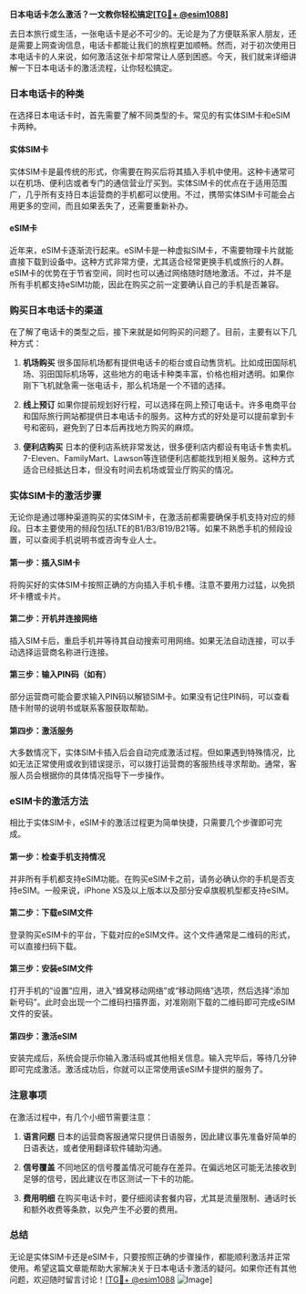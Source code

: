 **日本电话卡怎么激活？一文教你轻松搞定[[TG💪+ @esim1088](https://t.me/s/esim1088)]**

去日本旅行或生活，一张电话卡是必不可少的。无论是为了方便联系家人朋友，还是需要上网查询信息，电话卡都能让我们的旅程更加顺畅。然而，对于初次使用日本电话卡的人来说，如何激活这张卡却常常让人感到困惑。今天，我们就来详细讲解一下日本电话卡的激活流程，让你轻松搞定。

### 日本电话卡的种类

在选择日本电话卡时，首先需要了解不同类型的卡。常见的有实体SIM卡和eSIM卡两种。

#### 实体SIM卡
实体SIM卡是最传统的形式，你需要在购买后将其插入手机中使用。这种卡通常可以在机场、便利店或者专门的通信营业厅买到。实体SIM卡的优点在于适用范围广，几乎所有支持日本运营商的手机都可以使用。不过，携带实体SIM卡可能会占用更多的空间，而且如果丢失了，还需要重新补办。

#### eSIM卡
近年来，eSIM卡逐渐流行起来。eSIM卡是一种虚拟SIM卡，不需要物理卡片就能直接下载到设备中。这种方式非常方便，尤其适合经常更换手机或旅行的人群。eSIM卡的优势在于节省空间，同时也可以通过网络随时随地激活。不过，并不是所有手机都支持eSIM功能，因此在购买之前一定要确认自己的手机是否兼容。

### 购买日本电话卡的渠道

在了解了电话卡的类型之后，接下来就是如何购买的问题了。目前，主要有以下几种方式：

1. **机场购买**
   很多国际机场都有提供电话卡的柜台或自动售货机。比如成田国际机场、羽田国际机场等，这些地方的电话卡种类丰富，价格也相对透明。如果你刚下飞机就急需一张电话卡，那么机场是一个不错的选择。

2. **线上预订**
   如果你提前规划好行程，可以选择在网上预订电话卡。许多电商平台和国际旅行网站都提供日本电话卡的服务。这种方式的好处是可以提前拿到卡号和密码，避免到了日本后再找地方购买的麻烦。

3. **便利店购买**
   日本的便利店系统非常发达，很多便利店内都设有电话卡售卖机。7-Eleven、FamilyMart、Lawson等连锁便利店都能找到相关服务。这种方式适合已经抵达日本，但没有时间去机场或营业厅购买的情况。

### 实体SIM卡的激活步骤

无论你是通过哪种渠道购买的实体SIM卡，在激活前都需要确保手机支持对应的频段。日本主要使用的频段包括LTE的B1/B3/B19/B21等。如果不熟悉手机的频段设置，可以查阅手机说明书或咨询专业人士。

#### 第一步：插入SIM卡
将购买好的实体SIM卡按照正确的方向插入手机卡槽。注意不要用力过猛，以免损坏卡槽或卡片。

#### 第二步：开机并连接网络
插入SIM卡后，重启手机并等待其自动搜索可用网络。如果无法自动连接，可以手动选择运营商名称进行连接。

#### 第三步：输入PIN码（如有）
部分运营商可能会要求输入PIN码以解锁SIM卡。如果没有记住PIN码，可以查看随卡附带的说明书或联系客服获取帮助。

#### 第四步：激活服务
大多数情况下，实体SIM卡插入后会自动完成激活过程。但如果遇到特殊情况，比如无法正常使用或收到错误提示，可以拨打运营商的客服热线寻求帮助。通常，客服人员会根据你的具体情况指导下一步操作。

### eSIM卡的激活方法

相比于实体SIM卡，eSIM卡的激活过程更为简单快捷，只需要几个步骤即可完成。

#### 第一步：检查手机支持情况
并非所有手机都支持eSIM功能。在购买eSIM卡之前，请务必确认你的手机是否支持eSIM。一般来说，iPhone XS及以上版本以及部分安卓旗舰机型都支持eSIM。

#### 第二步：下载eSIM文件
登录购买eSIM卡的平台，下载对应的eSIM文件。这个文件通常是二维码的形式，可以直接扫码下载。

#### 第三步：安装eSIM文件
打开手机的“设置”应用，进入“蜂窝移动网络”或“移动网络”选项，然后选择“添加新号码”。此时会出现一个二维码扫描界面，对准刚刚下载的二维码即可完成eSIM文件的安装。

#### 第四步：激活eSIM
安装完成后，系统会提示你输入激活码或其他相关信息。输入完毕后，等待几分钟即可完成激活。激活成功后，你就可以正常使用该eSIM卡提供的服务了。

### 注意事项

在激活过程中，有几个小细节需要注意：

1. **语言问题**
   日本的运营商客服通常只提供日语服务，因此建议事先准备好简单的日语表达，或者使用翻译软件辅助沟通。

2. **信号覆盖**
   不同地区的信号覆盖情况可能存在差异。在偏远地区可能无法接收到足够的信号，因此建议在市区测试一下卡的功能。

3. **费用明细**
   在购买电话卡时，要仔细阅读套餐内容，尤其是流量限制、通话时长和额外收费等条款，以免产生不必要的费用。

### 总结

无论是实体SIM卡还是eSIM卡，只要按照正确的步骤操作，都能顺利激活并正常使用。希望这篇文章能帮助大家解决关于日本电话卡激活的疑问。如果你还有其他问题，欢迎随时留言讨论！[[TG💪+ @esim1088](https://t.me/s/esim1088) ![Image](https://i.postimg.cc/4NQfJmqS/Snipaste-2025-05-13-00-14-12.png)]